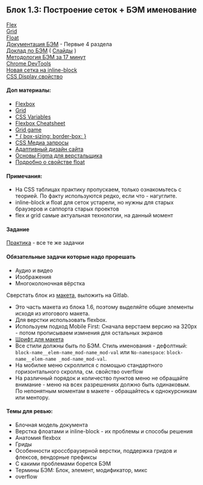 ## Блок 1.3: Построение сеток + БЭМ именование
[Flex](https://developer.mozilla.org/ru/docs/Learn/CSS/CSS_layout/Flexbox)  
[Grid](https://developer.mozilla.org/ru/docs/Learn/CSS/CSS_layout/Grids)  
[Float](https://developer.mozilla.org/ru/docs/Learn/CSS/CSS_layout/Floats)  
[Документация БЭМ](https://ru.bem.info/methodology/quick-start/) - Первые 4 раздела  
[Доклад по БЭМ](https://www.youtube.com/watch?v=kBgHdSOj33A) ( [Слайды](http://ihorzenich.github.io/talks/bem-frontendweekend/) )  
[Методология БЭМ за 17 минут](https://www.youtube.com/watch?v=HihYQVuH64U)  
[Chrome DevTools](https://ru.hexlet.io/courses/html/lessons/devtools/theory_unit)  
[Новая сетка на inline-block](https://habr.com/ru/post/321718/)  
[CSS Display свойство](https://www.youtube.com/watch?v=uTS7CJ7gDwU&ab_channel=temofart)

#### Доп материалы:
- [Flexbox](https://scrimba.com/learn/flexbox)
- [Grid](https://scrimba.com/learn/cssgrid)
- [CSS Variables](https://scrimba.com/learn/cssvariables)
- [Flexbox Cheatsheet](https://yoksel.github.io/flex-cheatsheet/)
- [Grid game](https://cssgridgarden.com/#ru)
- [* { box-sizing: border-box; }](https://toster.ru/q/520184)
- [CSS Медиа запросы](https://itchief.ru/lessons/html-and-css/css-media-queries)
- [Адаптивный дизайн сайта](https://itchief.ru/bootstrap/responsive-website-design)
- [Основы Figma для верстальщика](https://htmlacademy.ru/blog/html/figma)
- [Подробно о свойстве float](https://habr.com/ru/post/142486/)

#### Примечания:
- На CSS таблицах практику пропускаем, только ознакомьтесь с теорией. По факту используются редко, если что - нагуглите.
- inline-block и float для сеток устарели, но нужны для старых браузеров и саппорта старых проектов
- flex и grid самые актуальная технологии, на данный момент

#### Задание

[Практика](https://webref.ru/practice) - все те же задачки

#### Обязательные задачи которые надо прорешать
- Аудио и видео
- Изображения
- Многоколоночная вёрстка

Сверстать блок из [макета](https://www.figma.com/file/q3FIPZpIAwxM0gzZnTBL5b/%D0%91%D0%BB%D0%BE%D0%BA-1.3%3A-%D0%9F%D0%BE%D1%81%D1%82%D1%80%D0%BE%D0%B5%D0%BD%D0%B8%D0%B5-%D1%81%D0%B5%D1%82%D0%BE%D0%BA-%2B-%D0%91%D0%AD%D0%9C-%D0%B8%D0%BC%D0%B5%D0%BD%D0%BE%D0%B2%D0%B0%D0%BD%D0%B8%D0%B5?node-id=0-494&t=HCT8Kn1in6uMEAB9-4), выложить на Gitlab.
- Это часть макета из блока 1.6, поэтому выделяйте общие элементы исходя из итогового макета.
- Для верстки использовать flexbox.
- Используем подход Mobile First: Сначала верстаем версию на 320px - потом прописываем измнения для остальных экранов
- [Шрифт для макета](https://webfonts.pro/base-web-fonts/sans-serif-grotesque/897-tt-lakes.html)
- Все стили должны быть по БЭМ. Стиль именования - дефолтный: `block-name__elem-name_mod-name_mod-val` или `No-namespace`: `block-name__elem-name _mod-name_mod-val`.
- На мобилке меню скроллится с помощью стандартного горизонтального скролла, см. свойство overflow
- На различный порядок и количество пунктов меню не обращайте внимание - меню на всех разрешениях должно быть одинаковым. По непонятным моментам в макете - обращайтесь к однокурсникам или ментору.

#### Темы для ревью:
- Блочная модель документа
- Верстка флоатами и inline-block - их проблемы и способы решения
- Анатомия flexbox
- Гриды
- Особенности кроссбраузерной верстки, поддержка гридов и флексов, вендорные префиксы
- С какими проблемами борется БЭМ
- Термины БЭМ: Блок, элемент, модификатор, микс
- overflow
